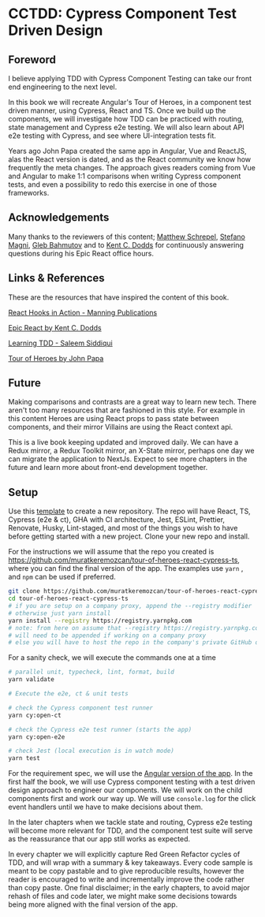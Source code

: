 # CCTDD: Cypress Component Test Driven Design

## Foreword

I believe applying TDD with Cypress Component Testing can take our front end engineering to the next level.

In this book we will recreate Angular's Tour of Heroes, in a component test driven manner, using Cypress, React and TS. Once we build up the components, we will investigate how TDD can be practiced with routing, state management and Cypress e2e testing. We will also learn about API e2e testing with Cypress, and see where UI-integration tests fit.

Years ago John Papa created the same app in Angular, Vue and ReactJS, alas the React version is dated, and as the React community we know how frequently the meta changes. The approach gives readers coming from Vue and Angular to make 1:1 comparisons when writing Cypress component tests, and even a possibility to redo this exercise in one of those frameworks.

## Acknowledgements

Many thanks to the reviewers of this content; [Matthew Schrepel](https://www.linkedin.com/in/mschrepel/), [Stefano Magni](https://www.linkedin.com/in/noriste/), [Gleb Bahmutov](https://www.linkedin.com/in/bahmutov/) and to [Kent C. Dodds](https://www.linkedin.com/in/kentcdodds/) for continuously answering questions during his Epic React office hours.

## Links & References

These are the resources that have inspired the content of this book.

[React Hooks in Action - Manning Publications](https://www.manning.com/books/react-hooks-in-action)

[Epic React by Kent C. Dodds](https://epicreact.dev/)

[Learning TDD - Saleem Siddiqui](https://www.oreilly.com/library/view/learning-test-driven-development/9781098106461/)

[Tour of Heroes by John Papa](https://papa-heroes-angular.azurewebsites.net/heroes)

## Future

Making comparisons and contrasts are a great way to learn new tech. There aren't too many resources that are fashioned in this style. For example in this content Heroes are using React props to pass state between components, and their mirror Villains are using the React context api.

This is a live book keeping updated and improved daily. We can have a Redux mirror, a Redux Toolkit mirror, an X-State mirror, perhaps one day we can migrate the application to NextJs. Expect to see more chapters in the future and learn more about front-end development together.

## Setup

Use this [template](https://github.com/muratkeremozcan/react-cypress-ts-template) to create a new repository. The repo will have React, TS, Cypress (e2e & ct), GHA with CI architecture, Jest, ESLint, Prettier, Renovate, Husky, Lint-staged, and most of the things you wish to have before getting started with a new project. Clone your new repo and install.

For the instructions we will assume that the repo you created is https://github.com/muratkeremozcan/tour-of-heroes-react-cypress-ts, where you can find the final version of the app. The examples use `yarn` , and `npm` can be used if preferred.

```bash
git clone https://github.com/muratkeremozcan/tour-of-heroes-react-cypress-ts
cd tour-of-heroes-react-cypress-ts
# if you are setup on a company proxy, append the --registry modifier
# otherwise just yarn install
yarn install --registry https://registry.yarnpkg.com
# note: from here on assume that --registry https://registry.yarnpkg.com
# will need to be appended if working on a company proxy
# else you will have to host the repo in the company's private GitHub domain
```

For a sanity check, we will execute the commands one at a time

```bash
# parallel unit, typecheck, lint, format, build
yarn validate

# Execute the e2e, ct & unit tests

# check the Cypress component test runner
yarn cy:open-ct

# check the Cypress e2e test runner (starts the app)
yarn cy:open-e2e

# check Jest (local execution is in watch mode)
yarn test
```

For the requirement spec, we will use the [Angular version of the app](https://papa-heroes-angular.azurewebsites.net/heroes). In the first half the book, we will use Cypress component testing with a test driven design approach to engineer our components. We will work on the child components first and work our way up. We will use `console.log` for the click event handlers until we have to make decisions about them.

In the later chapters when we tackle state and routing, Cypress e2e testing will become more relevant for TDD, and the component test suite will serve as the reassurance that our app still works as expected.

In every chapter we will explicitly capture Red Green Refactor cycles of TDD, and will wrap with a summary & key takeaways. Every code sample is meant to be copy pastable and to give reproducible results, however the reader is encouraged to write and incrementally improve the code rather than copy paste. One final disclaimer; in the early chapters, to avoid major rehash of files and code later, we might make some decisions towards being more aligned with the final version of the app.
